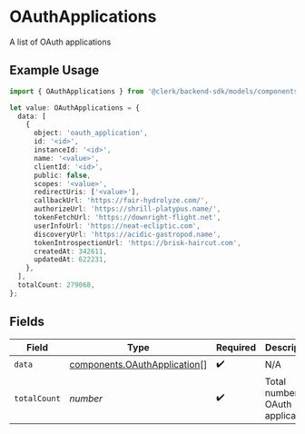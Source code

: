 # OAuthApplications

A list of OAuth applications

## Example Usage

```typescript
import { OAuthApplications } from '@clerk/backend-sdk/models/components';

let value: OAuthApplications = {
  data: [
    {
      object: 'oauth_application',
      id: '<id>',
      instanceId: '<id>',
      name: '<value>',
      clientId: '<id>',
      public: false,
      scopes: '<value>',
      redirectUris: ['<value>'],
      callbackUrl: 'https://fair-hydrolyze.com/',
      authorizeUrl: 'https://shrill-platypus.name/',
      tokenFetchUrl: 'https://downright-flight.net',
      userInfoUrl: 'https://neat-ecliptic.com',
      discoveryUrl: 'https://acidic-gastropod.name',
      tokenIntrospectionUrl: 'https://brisk-haircut.com',
      createdAt: 342611,
      updatedAt: 622231,
    },
  ],
  totalCount: 279068,
};
```

## Fields

| Field        | Type                                                                         | Required           | Description                             |
| ------------ | ---------------------------------------------------------------------------- | ------------------ | --------------------------------------- |
| `data`       | [components.OAuthApplication](../../models/components/oauthapplication.md)[] | :heavy_check_mark: | N/A                                     |
| `totalCount` | _number_                                                                     | :heavy_check_mark: | Total number of OAuth applications<br/> |
